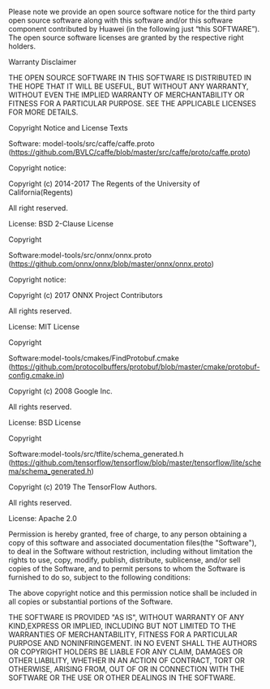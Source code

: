 Please note we provide an open source software notice for the third party open source software along with this software and/or this software component contributed by Huawei (in the following just “this SOFTWARE”). The open source software licenses are granted by the respective right holders.



Warranty Disclaimer

THE OPEN SOURCE SOFTWARE IN THIS SOFTWARE IS DISTRIBUTED IN THE HOPE THAT IT WILL BE USEFUL, BUT WITHOUT ANY WARRANTY, WITHOUT EVEN THE IMPLIED WARRANTY OF MERCHANTABILITY OR FITNESS FOR A PARTICULAR PURPOSE. SEE THE APPLICABLE LICENSES FOR MORE DETAILS.



Copyright Notice and License Texts

Software: model-tools/src/caffe/caffe.proto (<https://github.com/BVLC/caffe/blob/master/src/caffe/proto/caffe.proto>)

Copyright notice:

Copyright (c) 2014-2017 The Regents of the University of California(Regents)

All right reserved.

License: BSD 2-Clause License



Copyright 

Software:model-tools/src/onnx/onnx.proto (<https://github.com/onnx/onnx/blob/master/onnx/onnx.proto>)

Copyright notice:

Copyright (c) 2017 ONNX Project Contributors

All rights reserved.

License: MIT License



Copyright

Software:model-tools/cmakes/FindProtobuf.cmake (<https://github.com/protocolbuffers/protobuf/blob/master/cmake/protobuf-config.cmake.in>)

Copyright (c) 2008 Google Inc. 

All rights reserved.

License: BSD License



Copyright

Software:model-tools/src/tflite/schema_generated.h (<https://github.com/tensorflow/tensorflow/blob/master/tensorflow/lite/schema/schema_generated.h>)

Copyright (c) 2019 The TensorFlow Authors.

All rights reserved.

License: Apache 2.0



Permission is hereby granted, free of charge, to any person obtaining a copy of this software and associated documentation files(the "Software"), to deal in the Software without restriction, including without limitation the rights to use, copy, modify, publish, distribute, sublicense, and/or sell copies of the Software, and to permit persons to whom the Software is furnished to do so, subject to the following conditions:



The above copyright notice and this permission notice shall be included in all copies or substantial portions of the Software.



THE SOFTWARE IS PROVIDED "AS IS", WITHOUT WARRANTY OF ANY KIND,EXPRESS OR IMPLIED, INCLUDING BUT NOT LIMITED TO THE WARRANTIES OF MERCHANTABILITY, FITNESS FOR A PARTICULAR PURPOSE AND NONINFRINGEMENT. IN NO EVENT SHALL THE AUTHORS OR COPYRIGHT HOLDERS BE LIABLE FOR ANY CLAIM, DAMAGES OR OTHER LIABILITY,  WHETHER IN AN ACTION OF CONTRACT, TORT OR OTHERWISE, ARISING FROM, OUT OF OR IN CONNECTION WITH THE SOFTWARE OR THE USE OR OTHER DEALINGS IN THE SOFTWARE. 